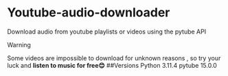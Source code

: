 # Youtube-audio-downloader
Download audio from youtube playlists or videos using the pytube API
> [!WARNING]
> Some videos are impossible to download for unknown reasons , so try your luck and **listen to music for free😊**
##Versions
>Python 3.11.4
> pytube 15.0.0

